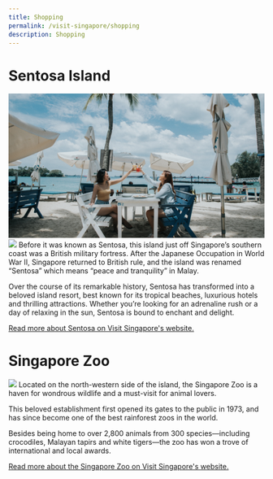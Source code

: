 ```yaml
---
title: Shopping
permalink: /visit-singapore/shopping
description: Shopping
---
```

# Sentosa Island
![](/images/Sentosa.jpg)
![](/images/Sentosa%202.jpg)
Before it was known as Sentosa, this island just off Singapore’s southern coast was a British military fortress. After the Japanese Occupation in World War II, Singapore returned to British rule, and the island was renamed “Sentosa” which means “peace and tranquility” in Malay. 

Over the course of its remarkable history, Sentosa has transformed into a beloved island resort, best known for its tropical beaches, luxurious hotels and thrilling attractions. Whether you’re looking for an adrenaline rush or a day of relaxing in the sun, Sentosa is bound to enchant and delight.

[Read more about Sentosa on Visit Singapore's website.](https://www.visitsingapore.com/see-do-singapore/places-to-see/sentosa/)
# Singapore Zoo
![](/images/Zoo.jpg)
Located on the north-western side of the island, the Singapore Zoo is a haven for wondrous wildlife and a must-visit for animal lovers.

This beloved establishment first opened its gates to the public in 1973, and has since become one of the best rainforest zoos in the world.

Besides being home to over 2,800 animals from 300 species—including crocodiles, Malayan tapirs and white tigers—the zoo has won a trove of international and local awards.

[Read more about the Singapore Zoo on Visit Singapore's website.](https://www.visitsingapore.com/see-do-singapore/nature-wildlife/fun-with-animals/singapore-zoo/)